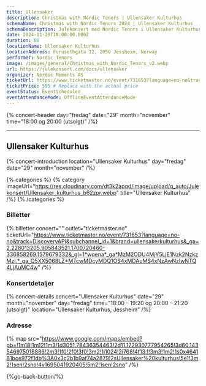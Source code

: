 ```yaml
---
title: Ullensaker
description: Christmas with Nordic Tenors | Ullensaker Kulturhus
schemaName: Christmas with Nordic Tenors 2024 | Ullensaker Kulturhus
schemaDescription: Julekonsert med Nordic Tenors i Ullensaker Kulturhus
date: 2024-11-29T18:00:00.000Z
duration: 80
locationName: Ullensaker Kulturhus
locationAddress: Furusethgata 12, 2050 Jessheim, Norway
performer: Nordic Tenors
image: /images/general/Christmas_with_Nordic_Tenors_v2.webp
url: https://julekonsert.com/docs/ullensaker
organizer: Nordic Moments AS
ticketUrl: https://www.ticketmaster.no/event/731653?language=no-no&track=DiscoveryAPI&subchannel_id=1&brand=ullensakerkulturhus&_ga=2.228013205.905843521.1700720460-336858269.1579679332&_gl=1*wqena*_ga*MzM2ODU4MjY5LjE1Nzk2NzkzMzI.*_ga_Q5XX5068LZ*MTcwMDcyMDQ1OS4xMDAuMS4xNzAwNzIwNTQ4LjAuMC4w
ticketPrice: 595 # Replace with the actual price
eventStatus: EventScheduled
eventAttendanceMode: OfflineEventAttendanceMode
---
```


{% concert-header day="fredag" date="29" month="november" time="18:00 og 20:00 (utsolgt)" /%}

---

## Ullensaker Kulturhus

{% concert-introduction location="Ullensaker Kulturhus" day="fredag" date="29" month="november" /%}

{% categories %}
{% category imageUrl="https://res.cloudinary.com/dt3k2apqd/image/upload/q_auto/Julekonsert/Ullensaker_kulturhus_b62zpr.webp" title="Ullensaker Kulturhus" /%}
{% /categories %}

### Billetter

{% billetter concert="" outlet="ticketmaster.no" ticketUrl="https://www.ticketmaster.no/event/731653?language=no-no&track=DiscoveryAPI&subchannel_id=1&brand=ullensakerkulturhus&_ga=2.228013205.905843521.1700720460-336858269.1579679332&_gl=1*wqena*_ga*MzM2ODU4MjY5LjE1Nzk2NzkzMzI.*_ga_Q5XX5068LZ*MTcwMDcyMDQ1OS4xMDAuMS4xNzAwNzIwNTQ4LjAuMC4w" /%}

### Konsertdetaljer

{% concert-details concert="Ullensaker Kulturhus" date="29" month="november" day="fredag" time="18:00 – 19:20 og 20:00 – 21:20 (utsolgt)" location="Ullensaker Kulturhus, Jessheim" /%}

### Adresse

{% map src="https://www.google.com/maps/embed?pb=!1m18!1m12!1m3!1d3051.78436354463!2d11.172930777954265!3d60.143546975018886!2m3!1f0!2f0!3f0!3m2!1i1024!2i768!4f13.1!3m3!1m2!1s0x464181bce972f1db%3A0x3c2b1b9af74a2879!2sUllensaker%20kulturhus!5e1!3m2!1sen!2sno!4v1695041920405!5m2!1sen!2sno" /%}

{%go-back-button/%}

